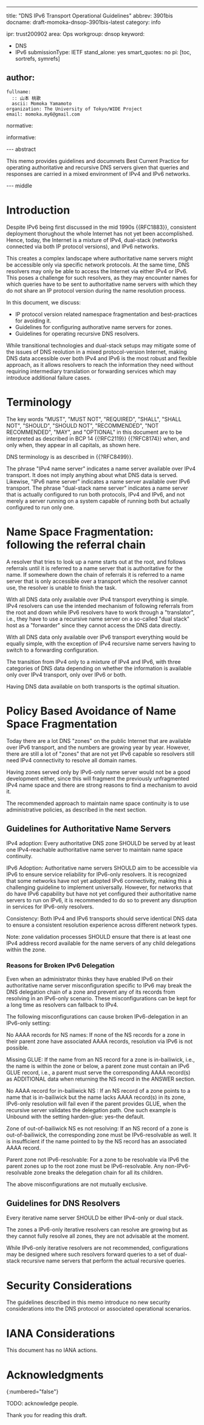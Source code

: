 ---
title: "DNS IPv6 Transport Operational Guidelines"
abbrev: 3901bis
docname: draft-momoka-dnsop-3901bis-latest
category: info

ipr: trust200902
area: Ops
workgroup: dnsop
keyword:
  - DNS
  - IPv6
submissionType:
  IETF
stand_alone: yes
smart_quotes: no
pi: [toc, sortrefs, symrefs]

author:
 -
    fullname:
      :: 山本 桃歌
      ascii: Momoka Yamamoto
    organization: The University of Tokyo/WIDE Project
    email: momoka.my6@gmail.com




normative:


informative:



--- abstract

This memo provides guidelines and documnets Best Current Practice for operating
authoritative and recursive DNS servers given that queries and responses are
carried in a mixed environment of IPv4 and IPv6 networks.

--- middle

# Introduction

Despite IPv6 being first discussed in the mid 1990s {{RFC1883}}, consistent deployment thorughout the whole Internet has not yet been accomplished.
Hence, today, the Internet is a mixture of IPv4, dual-stack (networks connected via both IP protocol versions), and IPv6 networks.

This creates a
complex landscape where authoritative name servers might be accessible only
via specific network protocols. At the same time, DNS resolvers may only be able to access the Internet via either IPv4 or IPv6. This poses a challenge for such resolvers,
as they may encounter names for which queries have to be sent to authoritative name servers with which they do not share an IP protocol version
during the name resolution process.

In this document, we discuss:
- IP protocol version related namespace fragmentation and best-practices for avoiding it.
- Guidelines for configuring authorative name servers for zones.
- Guidelines for operating recursive DNS resolvers.

While transitional technologies and dual-stack setups may mitigate some of the issues of DNS reolution in a mixed protocol-version Internet,
making DNS
data accessible over both IPv4 and IPv6 is the most robust and flexible
approach, as it allows resolvers to reach the information they need without
requiring intermediary translation or forwarding services which may introduce additional failure cases.


# Terminology

The key words "MUST", "MUST NOT", "REQUIRED", "SHALL", "SHALL NOT",
"SHOULD", "SHOULD NOT", "RECOMMENDED", "NOT RECOMMENDED", "MAY", and
"OPTIONAL" in this document are to be interpreted as described in BCP
14 {{!RFC2119}} {{?RFC8174}} when, and only when, they appear in all
capitals, as shown here.

DNS terminology is as described in {{?RFC8499}}.


The phrase "IPv4 name server" indicates a name server available over
IPv4 transport.  It does not imply anything about what DNS  data is
served.  Likewise, "IPv6 name server" indicates a name server
available over IPv6 transport.  The phrase "dual-stack name server"
indicates a name server that is actually configured to run both
protocols, IPv4 and IPv6, and not merely a server running on a
system capable of running both but actually configured to run only
one.

# Name Space Fragmentation: following the referral chain

A resolver that tries to look up a name starts out at the root, and
follows referrals until it is referred to a name server that is
authoritative for the name.  If somewhere down the chain of referrals
it is referred to a name server that is only accessible over a
transport which the resolver cannot use, the resolver is unable to
finish the task.

With all DNS data only available over IPv4 transport everything is
simple.  IPv4 resolvers can use the intended mechanism of following
referrals from the root and down while IPv6 resolvers have to work
through a "translator", i.e., they have to use a recursive name
server on a so-called "dual stack" host as a "forwarder" since they
cannot access the DNS data directly.

With all DNS data only available over IPv6 transport everything would
be equally simple, with the exception of IPv4 recursive name servers
having to switch to a forwarding configuration.

The transition from IPv4 only to a mixture of IPv4 and IPv6, with
three categories of DNS data depending on whether the information is
available only over IPv4 transport, only over IPv6 or both.

Having DNS data available on both transports is the optimal
situation.




# Policy Based Avoidance of Name Space Fragmentation

Today there are a lot DNS "zones" on the public Internet that
are available over IPv6 transport, and the numbers are growing year by year.
However, there are still a lot of "zones" that are not yet IPv6 capable so
resolvers still need IPv4 connectivity to resolve all domain names.

Having zones served only by IPv6-only name server would not be
a good development either, since this will fragment the previously
unfragmented IPv4 name space and there are strong reasons to find a
mechanism to avoid it.

The recommended approach to maintain name space continuity is to use
administrative policies, as described in the next section.


## Guidelines for Authoritative Name Servers

IPv4 adoption:
Every authoritative DNS zone SHOULD be served by at least one IPv4-reachable authoritative name server to maintain name space continuity.

IPv6 Adoption:
Authoritative name servers SHOULD aim to be accessible via IPv6 to ensure service reliability for IPv6-only resolvers.
It is recognized that some networks have not yet adopted IPv6 connectivity, making this a challenging guideline to implement universally. However, for networks that do have IPv6 capability but have not yet configured their authoritative name servers to run on IPv6, it is recommended to do so to prevent any disruption in services for IPv6-only resolvers.

Consistency:
Both IPv4 and IPv6 transports should serve identical DNS data to ensure a consistent resolution experience across different network types.

Note: zone validation processes SHOULD ensure that there is at least
one IPv4 address record available for the name servers of any child
delegations within the zone.

### Reasons for Broken IPv6 Delegation

Even when an administrator thinks they have enabled IPv6 on their authoritative name server misconfiguration specific to IPv6 may break the DNS delegation chain of a zone and prevent any of its records from resolving in an IPv6-only scenario. These misconfigurations can be kept for a long time as resolvers can fallback to IPv4.

The following misconfigurations can cause broken IPv6-delegation in an IPv6-only setting:

No AAAA records for NS names: If none of the NS records for a zone in their parent zone have associated AAAA records, resolution via IPv6 is not possible.

Missing GLUE: If the name from an NS record for a zone is in-bailiwick, i.e., the name is within the zone or below, a parent zone must contain an IPv6 GLUE record, i.e., a parent must serve the corresponding AAAA record(s) as ADDITIONAL data when returning the NS record in the ANSWER section.

No AAAA record for in-bailiwick NS : If an NS record of a zone points to a name that is in-bailiwick but the name lacks AAAA record(s) in its zone, IPv6-only resolution will fail even if the parent provides GLUE, when the recursive server validates the delegation path. One such example is Unbound with the setting harden-glue: yes–the default.

Zone of out-of-bailiwick NS es not resolving: If an NS record of a zone is out-of-bailiwick, the corresponding zone must be IPv6-resolvable as well. It is insufficient if the name pointed to by the NS record has an associated AAAA record.

Parent zone not IPv6-resolvable: For a zone to be resolvable via IPv6 the parent zones up to the root zone must be IPv6-resolvable. Any non-IPv6-resolvable zone breaks the delegation chain for all its children.

The above misconfigurations are not mutually exclusive.


## Guidelines for DNS Resolvers

Every iterative name server SHOULD be either IPv4-only or dual stack.

The zones a IPv6-only iterative resolvers can resolve are growing but as they cannot fully resolve all zones, they are not advisable at the moment.

While IPv6-only iterative resolvers are not recommended, configurations may be designed where such resolvers forward queries to a set of dual-stack recursive name servers that perform the actual recursive queries.

# Security Considerations

The guidelines described in this memo introduce no new security
considerations into the DNS protocol or associated operational
scenarios.

# IANA Considerations

This document has no IANA actions.


# Acknowledgments
{:numbered="false"}

TODO: acknowledge people.

Thank you for reading this draft.
